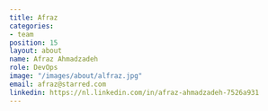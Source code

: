 ```yaml
---
title: Afraz
categories:
- team
position: 15
layout: about
name: Afraz Ahmadzadeh
role: DevOps
image: "/images/about/alfraz.jpg"
email: afraz@starred.com
linkedin: https://nl.linkedin.com/in/afraz-ahmadzadeh-7526a931
---
```


